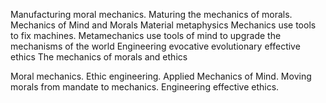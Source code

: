 Manufacturing moral mechanics.
Maturing the mechanics of morals. 
Mechanics of Mind and Morals
Material metaphysics
Mechanics use tools to fix machines. Metamechanics use tools of mind to upgrade the mechanisms of the world
Engineering evocative evolutionary effective ethics
The mechanics of morals and ethics

Moral mechanics. Ethic engineering.
Applied Mechanics of Mind.
Moving morals from mandate to mechanics. Engineering effective ethics.